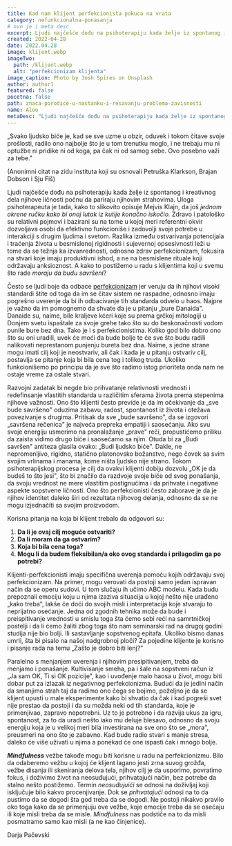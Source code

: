 ```yaml
---
title: Kad nam klijent perfekcionista pokuca na vrata
category: nefunkcionalna-ponasanja
# ovo je i meta desc
excerpt: Ljudi najčešće dođu na psihoterapiju kada želje iz spontanog i kreativnog dela njihove ličnosti počnu da pariraju njihovim strahovima.
created: 2022-04-28
date: 2022.04.28
image: klijent.webp
imageTwo:
  path: /klijent.webp
  alt: "perfekcionizam klijenta"
image_caption: Photo by Josh Spires on Unsplash
author: author1
featured: false
pocetna: false
path: znaca-porodice-u-nastanku-i-resavanju-problema-zavisnosti
name: Aloo
metaDesc: "Ljudi najčešće dođu na psihoterapiju kada želje iz spontanog i kreativnog dela njihove ličnosti počnu da pariraju njihovim strahovima."
---
```



„Svako ljudsko biće je, kad se sve uzme u obzir, oduvek i tokom čitave svoje prošlosti, radilo ono najbolje što je u tom trenutku moglo, i ne trebaju mu ni optužbe ni pridike ni od koga, pa čak ni od samog sebe. Ovo posebno važi za tebe.&quot;

(Anonimni citat na zidu instituta koji su osnovali Petruška Klarkson, Brajan Dobson i Sju Fiš)

Ljudi najčešće dođu na psihoterapiju kada želje iz spontanog i kreativnog dela njihove ličnosti počnu da pariraju njihovim strahovima. Uloga psihoterapeuta je tada, kako to slikovito opisuje Mejvis Klajn, da još _jednom okrene ručku kako bi onaj lutak iz kutije konačno iskočio._ Zdravo i patološko su relativni pojmovi i bazirani su na tome u kojoj meri referentni okvir dozvoljava osobi da efektivno funkcioniše i zadovolji svoje potrebe u interakciji s drugim ljudima i svetom. Razlika između ostvarivanja potencijala i traćenja života u besmislenoj rigidnosti i sujevernoj opsesivnosti leži u tome da se težnja ka izvanrednosti, odnosno zdrav perfekcionizam, fokusira na stvari koje imaju produktivni ishod, a ne na besmislene rituale koji održavaju anksioznost. A kako to postižemo u radu s klijentima koji u svemu što rade _moraju da budu savršeni_?

Često se ljudi boje da odbace  [perfekcionizam](/blog/nefunkcionalna-ponasanja/perfekcionizam/) jer veruju da ih njihovi visoki standardi štite od toga da im se čitav sistem ne raspadne, odnosno imaju pogrešno uverenje da bi ih odbacivanje tih standarda odvelo u haos. Najpre je važno da im pomognemo da shvate da je u pitanju „bure Danaida&quot;. Danaide su, naime, bile kraljeve kćeri koje su prema grčkoj mitologiji u Donjem svetu ispaštale za svoje grehe tako što su do beskonačnosti vodom punile bure bez dna. Tako je i s perfekcionistima. Koliko god bilo dobro ono što su oni uradili, uvek će moći da bude bolje te će sve što budu radili nalikovati neprestanom punjenju bureta bez dna. Naime, s jedne strane mogu imati cilj koji je neostvariv, ali čak i kada je u pitanju ostvariv cilj, postavlja se pitanje koja bi bila cena tog i tolikog truda. Ukoliko funkcionišemo po principu da je sve što radimo istog prioriteta onda nam ne ostaje vreme za ostale stvari.

Razvojni zadatak bi negde bio prihvatanje relativnosti vrednosti i redefinsanje vlastitih standarda u različitim sferama života prema stepenima njihove važnosti. Ono što klijenti često previde je da im očekivanje da „sve bude savršeno&quot; oduzima zabavu, radost, spontanost iz života i otežava povezivanje s drugima. Pritisak da sve „bude savršeno&quot;, da se izgovori „savršena rečenica&quot; je najveća prepreka empatiji i saosećanju. Ako svu svoje energiju usmerimo na pronalažanje „prave&quot; reči, propustićemo priliku da zaista vidimo drugo biće i saosećamo sa njim. Otuda bi za „Budi savršen&quot; antiteza glasila ovako: „Budi ljudsko biće&quot;. Dakle, ne nepromenljivo, rigidno, statično platonovsko božanstvo, nego čovek sa svim svojim vrlinama i manama, kome ništa ljudsko nije strano. Tokom psihoterapijskog procesa je cilj da ovakvi klijenti dobiju dozvolu „OK je da budeš to što jesi&quot;, što bi značilo da razdvoje svoje biće od svog ponašanja, da svoju vrednost ne mere vlastitim postignućima i da prihvate i negativne aspekte sopstvene ličnosti. Ono što perfekcionisti često zaborave je da je njihov identitet daleko širi od rezultata njihovog delanja, odnosno da se ne mogu izjednačiti sa svojim proizvodom.

Korisna pitanja na koja bi klijent trebalo da odgovori su:

1. **Da li je ovaj cilj moguće ostvariti?**
2. **Da li moram da ga ostvarim?**
3. **Koja bi bila cena toga?**
4. **Mogu li da budem fleksibilan/a oko ovog standarda i prilagodim ga po potrebi?**

Klijenti-perfekcionisti imaju specifična uverenja pomoću kojih održavaju svoj perfekcionizam. Na primer, mogu verovati da postoji samo jedan ispravan način da se operu sudovi. U tom slučaju ih učimo ABC modelu. Kada budu prepoznali emociju koju u njima izaziva situacija u kojoj nešto nije urađeno „kako treba&quot;, lakše će doći do svojih misli i interpretacija koje stvaraju to neprijatno osećanje. Jedna od zgodnih tehnika može da bude i preispitivanje vrednosti u smislu toga šta ćemo sebi reći na samrtničkoj postelji i da li ćemo žaliti zbog toga što nam seminarski rad na drugoj godini studija nije bio bolji. Ili sastavljanje sopstvenog epitafa. Ukoliko bismo danas umrli, šta bi pisalo na našoj nadgrobnoj ploči? Za pojedine klijente je korisno i pisanje rada na temu „Zašto je dobro biti lenj?&quot;

Paralelno s menjanjem uverenja i njihovim presipitivanjem, treba da menjamo i ponašanje. Kultivisanje smeha, pa i šale na sopstveni račun iz „Ja sam OK, Ti si OK pozicije&quot;, kao i uvođenje malo haosa u život, mogu biti dobar put za izlazak iz negativnog perfekcionizma. Budući da je jedini način da smanjimo strah taj da radimo ono čega se bojimo, poželjno je da se klijent upusti u male eksperimente kako bi shvatio da čak i kad pogreši svet nije prestao da postoji i da su možda neki od tih standarda, koje je primenjivao, zapravo nepotrebni. Uz to je potrebno i da razvija ukus za igru, spontanost, za to da uradi nešto iako mu deluje blesavo, odnosno da svoju energiju koja je u velikoj meri bila investirana na sve ono što se „mora&quot;, preusmeri na ono što je zabavno. Kad bude radio stvari s manje stresa, daleko će više uživati u njima a ponekad će one ispasti čak i mnogo bolje.

**_Mindfulness_** vežbe takođe mogu biti korisne u radu na perfekcionizmu. Bilo da odaberemo vežbu u kojoj će klijent lagano jesti zrna suvog grožđa, vežbe disanja ili skeniranja delova tela, njihov cilj je da usporimo, povratimo fokus, i doživimo život na neosuđujući, prihvatajući način, bez potrebe da stalno nešto postižemo. Termin _neosuđujuići_ se odnosi na doživljaj koji isključuje bilo kakvo procenjivanje. Dok se _prihvatajući_ odnosi na to da pustimo da se dogodi šta god treba da se dogodi. Ne postoji nikakvo pravilo oko toga kako da se primenjuju ove vežbe, koje emocije treba da se osećaju ili koje misli treba da se misle. _Mindfulness_ nas podstiče na to da misli posmatramo samo kao misli (a ne kao činjenice).

Darja Pačevski